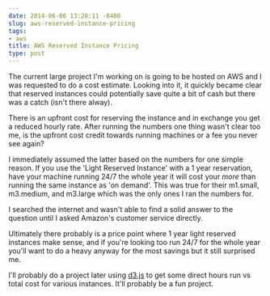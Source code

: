 ```yaml
---
date: 2014-06-06 13:28:11 -0400
slug: aws-reserved-instance-pricing
tags:
- aws
title: AWS Reserved Instance Pricing
type: post
---
```


The current large project I'm working on is going to be hosted on AWS and I was
requested to do a cost estimate. Looking into it, it quickly became clear that
reserved instances could potentially save quite a bit of cash but there was a
catch (isn't there alway).

There is an upfront cost for reserving the instance and in exchange you get a
reduced hourly rate. After running the numbers one thing wasn't clear too me,
is the upfront cost credit towards running machines or a fee you never see
again?

I immediately assumed the latter based on the numbers for one simple reason. If
you use the 'Light Reserved Instance' with a 1 year reservation, have your
machine running 24/7 the whole year it will cost your *more* than running the
same instance as 'on demand'. This was true for their m1.small, m3.medium, and
m3.large which was the only ones I ran the numbers for.

I searched the internet and wasn't able to find a solid answer to the question
until I asked Amazon's customer service directly.

Ultimately there probably is a price point where 1 year light reserved
instances make sense, and if you're looking too run 24/7 for the whole year
you'll want to do a heavy anyway for the most savings but it still surprised
me.

I'll probably do a project later using [d3.js][1] to get some direct hours run
vs total cost for various instances. It'll probably be a fun project.

[1]: http://d3js.org/
